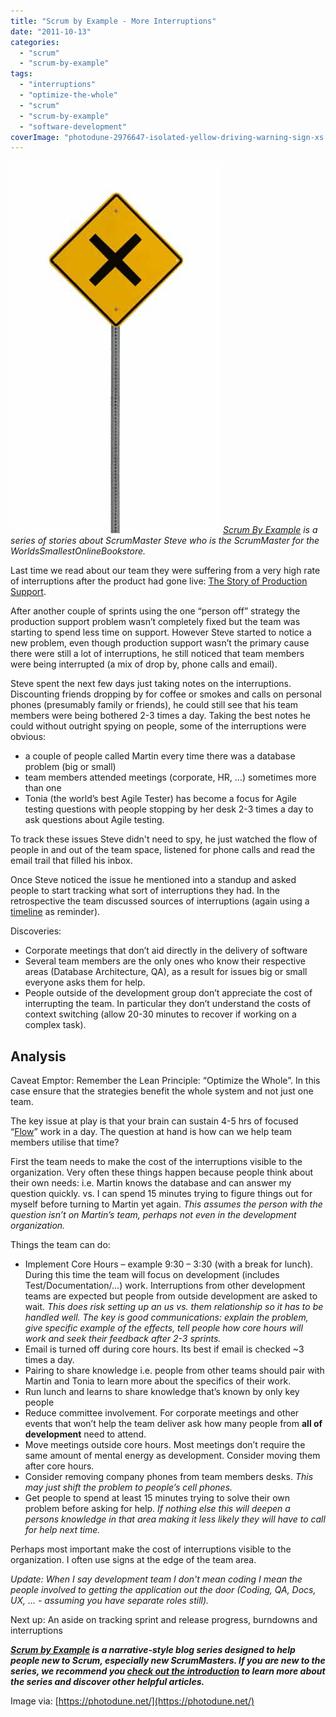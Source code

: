 ```yaml
---
title: "Scrum by Example - More Interruptions"
date: "2011-10-13"
categories: 
  - "scrum"
  - "scrum-by-example"
tags: 
  - "interruptions"
  - "optimize-the-whole"
  - "scrum"
  - "scrum-by-example"
  - "software-development"
coverImage: "photodune-2976647-isolated-yellow-driving-warning-sign-xs.jpg"
---
```


![yellow road warning sign - image licensed from Photodune](images/photodune-2976647-isolated-yellow-driving-warning-sign-xs.jpg) _[Scrum By Example](/blog/scrum-by-example.html) is a series of stories about ScrumMaster Steve who is the ScrumMaster for the WorldsSmallestOnlineBookstore._

Last time we read about our team they were suffering from a very high rate of interruptions after the product had gone live: [The Story of Production Support](/blog/scrum-production-support.html).

After another couple of sprints using the one “person off” strategy the production support problem wasn’t completely fixed but the team was starting to spend less time on support. However Steve started to notice a new problem, even though production support wasn’t the primary cause there were still a lot of interruptions, he still noticed that team members were being interrupted (a mix of drop by, phone calls and email).

Steve spent the next few days just taking notes on the interruptions. Discounting friends dropping by for coffee or smokes and calls on personal phones (presumably family or friends), he could still see that his team members were being bothered 2-3 times a day. Taking the best notes he could without outright spying on people, some of the interruptions were obvious:

- a couple of people called Martin every time there was a database problem (big or small)
- team members attended meetings (corporate, HR, …) sometimes more than one
- Tonia (the world’s best Agile Tester) has become a focus for Agile testing questions with people stopping by her desk 2-3 times a day to ask questions about Agile testing.

To track these issues Steve didn't need to spy, he just watched the flow of people in and out of the team space, listened for phone calls and read the email trail that filled his inbox.

Once Steve noticed the issue he mentioned into a standup and asked people to start tracking what sort of interruptions they had. In the retrospective the team discussed sources of interruptions (again using a [timeline](https://www.energizedwork.com/weblog/2006/10/timeline-retrospective) as reminder).<!--more-->

Discoveries:

- Corporate meetings that don’t aid directly in the delivery of software
- Several team members are the only ones who know their respective areas (Database Architecture, QA), as a result for issues big or small everyone asks them for help.
- People outside of the development group don’t appreciate the cost of interrupting the team. In particular they don’t understand the costs of context switching (allow 20-30 minutes to recover if working on a complex task).

## Analysis

Caveat Emptor: Remember the Lean Principle: “Optimize the Whole”. In this case ensure that the strategies benefit the whole system and not just one team.

The key issue at play is that your brain can sustain 4-5 hrs of focused “[Flow](https://en.wikipedia.org/wiki/Flow_\(psychology\))” work in a day. The question at hand is how can we help team members utilise that time?

First the team needs to make the cost of the interruptions visible to the organization. Very often these things happen because people think about their own needs: i.e. Martin knows the database and can answer my question quickly. vs. I can spend 15 minutes trying to figure things out for myself before turning to Martin yet again. _This assumes the person with the question isn’t on Martin’s team, perhaps not even in the development organization._

Things the team can do:

- Implement Core Hours – example 9:30 – 3:30 (with a break for lunch). During this time the team will focus on development (includes Test/Documentation/…) work. Interruptions from other development teams are expected but people from outside development are asked to wait. _This does risk setting up an us vs. them relationship so it has to be handled well. The key is good communications: explain the problem, give specific example of the effects, tell people how core hours will work and seek their feedback after 2-3 sprints._
- Email is turned off during core hours. Its best if email is checked ~3 times a day.
- Pairing to share knowledge i.e. people from other teams should pair with Martin and Tonia to learn more about the specifics of their work.
- Run lunch and learns to share knowledge that’s known by only key people
- Reduce committee involvement. For corporate meetings and other events that won’t help the team deliver ask how many people from **all of development** need to attend.
- Move meetings outside core hours. Most meetings don’t require the same amount of mental energy as development. Consider moving them after core hours.
- Consider removing company phones from team members desks. _This may just shift the problem to people’s cell phones._
- Get people to spend at least 15 minutes trying to solve their own problem before asking for help. _If nothing else this will deepen a persons knowledge in that area making it less likely they will have to call for help next time._

Perhaps most important make the cost of interruptions visible to the organization. I often use signs at the edge of the team area.

_Update: When I say development team I don't mean coding I mean the people involved to getting the application out the door (Coding, QA, Docs, UX, ... - assuming you have separate roles still)._

Next up: An aside on tracking sprint and release progress, burndowns and interruptions

_**[Scrum by Example](/blog/category/scrum-by-example) is a narrative-style blog series designed to help people new to Scrum, especially new ScrumMasters. If you are new to the series, we recommend you [check out the introduction](/blog/scrum-by-example.html) to learn more about the series and discover other helpful articles.**_

Image via: [https://photodune.net/](https://photodune.net/)
